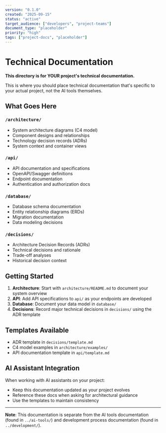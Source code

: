 ```yaml
---
version: "0.1.0"
created: "2025-09-15"
status: "active"
target_audience: ["developers", "project-teams"]
document_type: "placeholder"
priority: "high"
tags: ["project-docs", "placeholder"]
---
```


# Technical Documentation

**This directory is for YOUR project's technical documentation.**

This is where you should place technical documentation that's specific to your actual project, not the AI tools themselves.

## What Goes Here

### `/architecture/`
- System architecture diagrams (C4 model)
- Component designs and relationships
- Technology decision records (ADRs)
- System context and container views

### `/api/`
- API documentation and specifications
- OpenAPI/Swagger definitions
- Endpoint documentation
- Authentication and authorization docs

### `/database/`
- Database schema documentation
- Entity relationship diagrams (ERDs)
- Migration documentation
- Data modeling decisions

### `/decisions/`
- Architecture Decision Records (ADRs)
- Technical decisions and rationale
- Trade-off analyses
- Historical decision context

## Getting Started

1. **Architecture**: Start with `architecture/README.md` to document your system overview
2. **API**: Add API specifications to `api/` as your endpoints are developed
3. **Database**: Document your data model in `database/`
4. **Decisions**: Record major technical decisions in `decisions/` using the ADR template

## Templates Available

- ADR template in `decisions/template.md`
- C4 model examples in `architecture/examples/`
- API documentation template in `api/template.md`

## AI Assistant Integration

When working with AI assistants on your project:
- Keep this documentation updated as your project evolves
- Reference these docs when asking for architectural guidance
- Use the templates to maintain consistency

---

**Note**: This documentation is separate from the AI tools documentation (found in `../ai-tools/`) and development process documentation (found in `../development/`).